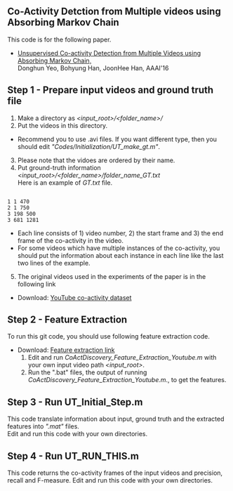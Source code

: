 ## Co-Activity Detction from Multiple videos using Absorbing Markov Chain

This code is for the following paper.

- <a href="http://cvlab.postech.ac.kr/research/coactivity/">Unsupervised Co-activity Detection from Multiple Videos using Absorbing Markov Chain,</a><br>
Donghun Yeo, Bohyung Han, JoonHee Han, AAAI'16

## Step 1 - Prepare input videos and ground truth file
  1. Make a directory as _<input_root>/<folder_name>/_ <br>
  2. Put the videos in this directory. 
  - Recommend you to use .avi files. If you want different type, then you should edit _"Codes/Initialization/UT_make_gt.m"_.
  3. Please note that the vidoes are ordered by their name.
  4. Put ground-truth information _<input_root>/<folder_name>/folder_name_GT.txt_ <br>
  Here is an example of _GT.txt_ file.
<pre><code>
1 1 470
2 1 750
3 198 500
3 681 1281
</code></pre>
  - Each line consists of 1) video number, 2) the start frame and 3) the end frame of the co-activity in the video.<br>
  - For some videos which have multiple instances of the co-activity, you should put the information about each instance in each line like the last two lines of the example.

  5. The original videos used in the experiments of the paper is in the following link
  - Download: <a href="https://drive.google.com/open?id=0B89l1vetFfpqYzZqR3RXZ09jeDg">YouTube co-activity dataset</a> </li>

## Step 2 - Feature Extraction
To run this git code, you should use following feature extraction code.<br>
- Download: <a href="http://cvlab.postech.ac.kr/research/coactivity/yeo-han.pdf">Feature extraction link</a>
  1. Edit and run _CoActDiscovery_Feature_Extraction_Youtube.m_ with your own input video path _<input_root>_.
  2. Run the ".bat" files, the output of running _CoActDiscovery_Feature_Extraction_Youtube.m_., to get the features.

## Step 3 - Run UT_Initial_Step.m
This code translate information about input, ground truth and the extracted features into _".mat"_ files.<br>
Edit and run this code with your own directories.

## Step 4 - Run UT_RUN_THIS.m
This code returns the co-activity frames of the input videos and precision, recall and F-measure.
Edit and run this code with your own directories.
